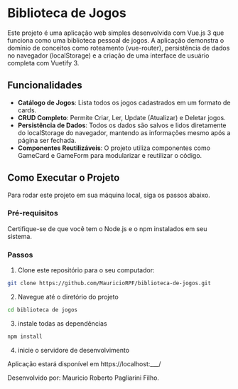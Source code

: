 # Biblioteca de Jogos

Este projeto é uma aplicação web simples desenvolvida com Vue.js 3 que funciona como uma biblioteca pessoal de jogos. A aplicação demonstra o domínio de conceitos como roteamento (vue-router), persistência de dados no navegador (localStorage) e a criação de uma interface de usuário completa com Vuetify 3.

## Funcionalidades

- **Catálogo de Jogos**: Lista todos os jogos cadastrados em um formato de cards.
- **CRUD Completo**: Permite Criar, Ler, Update (Atualizar) e Deletar jogos.
- **Persistência de Dados**: Todos os dados são salvos e lidos diretamente do localStorage do navegador, mantendo as informações mesmo após a página ser fechada.
- **Componentes Reutilizáveis**: O projeto utiliza componentes como GameCard e GameForm para modularizar e reutilizar o código.

## Como Executar o Projeto

Para rodar este projeto em sua máquina local, siga os passos abaixo.

### Pré-requisitos

Certifique-se de que você tem o Node.js e o npm instalados em seu sistema.

### Passos

1. Clone este repositório para o seu computador:
```bash
git clone https://github.com/MauricioRPF/biblioteca-de-jogos.git 
```
2. Navegue até o diretório do projeto
``` bash
cd biblioteca de jogos
```
3. instale todas as dependências
``` bash
npm install
```
4. inicie o servidore de desenvolvimento

Aplicação estará disponível em https://localhost:___/

Desenvolvido por: Mauricio Roberto Pagliarini Filho.
